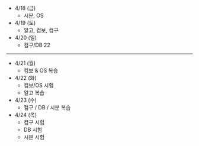 - 4/18 (금)
	- 시분, OS
- 4/19 (토)
	- 알고, 컴보, 컴구
- 4/20 (일)
	- 컴구/DB 22
---
- 4/21 (월)
	- 컴보 & OS 복습
- 4/22 (화)
	- 컴보/OS 시험
	- 알고 복습
- 4/23 (수)
	- 컴구 / DB / 시분 복습 
- 4/24 (목)
	- 컴구 시험
	- DB 시험
	- 시분 시험